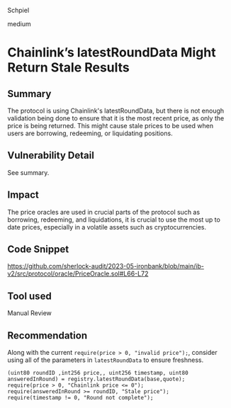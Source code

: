 Schpiel

medium

# Chainlink’s latestRoundData Might Return Stale Results

## Summary
The protocol is using Chainlink's latestRoundData, but there is not enough validation being done to ensure that it is the most recent price, as only the price is being returned. This might cause stale prices to be used when users are borrowing, redeeming, or liquidating positions.
## Vulnerability Detail
See summary.
## Impact
The price oracles are used in crucial parts of the protocol such as borrowing, redeeming, and liquidations, it is crucial to use the most up to date prices, especially in a volatile assets such as cryptocurrencies. 
## Code Snippet
https://github.com/sherlock-audit/2023-05-ironbank/blob/main/ib-v2/src/protocol/oracle/PriceOracle.sol#L66-L72

## Tool used

Manual Review

## Recommendation
Along with the current `require(price > 0, "invalid price");`, consider using all of the parameters in `latestRoundData` to ensure freshness.
```solidity
(uint80 roundID ,int256 price,, uint256 timestamp, uint80 answeredInRound) = registry.latestRoundData(base,quote);
require(price > 0, "Chainlink price <= 0"); 
require(answeredInRound >= roundID, "Stale price");
require(timestamp != 0, "Round not complete");
```